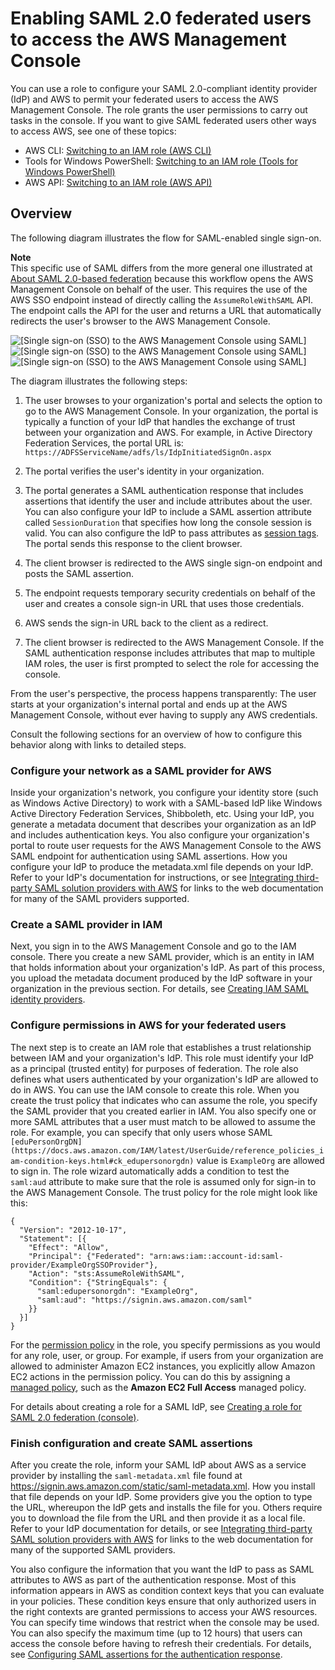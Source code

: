 # Enabling SAML 2\.0 federated users to access the AWS Management Console<a name="id_roles_providers_enable-console-saml"></a>

You can use a role to configure your SAML 2\.0\-compliant identity provider \(IdP\) and AWS to permit your federated users to access the AWS Management Console\. The role grants the user permissions to carry out tasks in the console\. If you want to give SAML federated users other ways to access AWS, see one of these topics:
+ AWS CLI: [Switching to an IAM role \(AWS CLI\)](id_roles_use_switch-role-cli.md)
+ Tools for Windows PowerShell: [Switching to an IAM role \(Tools for Windows PowerShell\)](id_roles_use_switch-role-twp.md)
+ AWS API: [Switching to an IAM role \(AWS API\)](id_roles_use_switch-role-api.md)

## Overview<a name="enable-console-saml-overview"></a>

The following diagram illustrates the flow for SAML\-enabled single sign\-on\. 

**Note**  
This specific use of SAML differs from the more general one illustrated at [About SAML 2\.0\-based federation](id_roles_providers_saml.md) because this workflow opens the AWS Management Console on behalf of the user\. This requires the use of the AWS SSO endpoint instead of directly calling the `AssumeRoleWithSAML` API\. The endpoint calls the API for the user and returns a URL that automatically redirects the user's browser to the AWS Management Console\.

![\[Single sign-on (SSO) to the AWS Management Console using SAML\]](http://docs.aws.amazon.com/IAM/latest/UserGuide/)![\[Single sign-on (SSO) to the AWS Management Console using SAML\]](http://docs.aws.amazon.com/IAM/latest/UserGuide/)![\[Single sign-on (SSO) to the AWS Management Console using SAML\]](http://docs.aws.amazon.com/IAM/latest/UserGuide/)

The diagram illustrates the following steps:

1. The user browses to your organization's portal and selects the option to go to the AWS Management Console\. In your organization, the portal is typically a function of your IdP that handles the exchange of trust between your organization and AWS\. For example, in Active Directory Federation Services, the portal URL is: `https://ADFSServiceName/adfs/ls/IdpInitiatedSignOn.aspx` 

1. The portal verifies the user's identity in your organization\.

1. The portal generates a SAML authentication response that includes assertions that identify the user and include attributes about the user\. You can also configure your IdP to include a SAML assertion attribute called `SessionDuration` that specifies how long the console session is valid\. You can also configure the IdP to pass attributes as [session tags](id_session-tags.md)\. The portal sends this response to the client browser\.

1. The client browser is redirected to the AWS single sign\-on endpoint and posts the SAML assertion\. 

1. The endpoint requests temporary security credentials on behalf of the user and creates a console sign\-in URL that uses those credentials\. 

1. AWS sends the sign\-in URL back to the client as a redirect\.

1. The client browser is redirected to the AWS Management Console\. If the SAML authentication response includes attributes that map to multiple IAM roles, the user is first prompted to select the role for accessing the console\. 

From the user's perspective, the process happens transparently: The user starts at your organization's internal portal and ends up at the AWS Management Console, without ever having to supply any AWS credentials\.

Consult the following sections for an overview of how to configure this behavior along with links to detailed steps\.

### Configure your network as a SAML provider for AWS<a name="fedconsole-config-network-as-saml"></a>

Inside your organization's network, you configure your identity store \(such as Windows Active Directory\) to work with a SAML\-based IdP like Windows Active Directory Federation Services, Shibboleth, etc\. Using your IdP, you generate a metadata document that describes your organization as an IdP and includes authentication keys\. You also configure your organization's portal to route user requests for the AWS Management Console to the AWS SAML endpoint for authentication using SAML assertions\. How you configure your IdP to produce the metadata\.xml file depends on your IdP\. Refer to your IdP's documentation for instructions, or see [Integrating third\-party SAML solution providers with AWS](id_roles_providers_saml_3rd-party.md) for links to the web documentation for many of the SAML providers supported\.

### Create a SAML provider in IAM<a name="fedconsole-create-saml-provider"></a>

Next, you sign in to the AWS Management Console and go to the IAM console\. There you create a new SAML provider, which is an entity in IAM that holds information about your organization's IdP\. As part of this process, you upload the metadata document produced by the IdP software in your organization in the previous section\. For details, see [Creating IAM SAML identity providers](id_roles_providers_create_saml.md)\. 

### Configure permissions in AWS for your federated users<a name="fedconsole-grantperms"></a>

The next step is to create an IAM role that establishes a trust relationship between IAM and your organization's IdP\. This role must identify your IdP as a principal \(trusted entity\) for purposes of federation\. The role also defines what users authenticated by your organization's IdP are allowed to do in AWS\. You can use the IAM console to create this role\. When you create the trust policy that indicates who can assume the role, you specify the SAML provider that you created earlier in IAM\. You also specify one or more SAML attributes that a user must match to be allowed to assume the role\. For example, you can specify that only users whose SAML `[eduPersonOrgDN](https://docs.aws.amazon.com/IAM/latest/UserGuide/reference_policies_iam-condition-keys.html#ck_edupersonorgdn)` value is `ExampleOrg` are allowed to sign in\. The role wizard automatically adds a condition to test the `saml:aud` attribute to make sure that the role is assumed only for sign\-in to the AWS Management Console\. The trust policy for the role might look like this: 

```
{
  "Version": "2012-10-17",
  "Statement": [{
    "Effect": "Allow",
    "Principal": {"Federated": "arn:aws:iam::account-id:saml-provider/ExampleOrgSSOProvider"},
    "Action": "sts:AssumeRoleWithSAML",
    "Condition": {"StringEquals": {
      "saml:edupersonorgdn": "ExampleOrg",
      "saml:aud": "https://signin.aws.amazon.com/saml"
    }}
  }]
}
```

For the [permission policy](access_policies.md) in the role, you specify permissions as you would for any role, user, or group\. For example, if users from your organization are allowed to administer Amazon EC2 instances, you explicitly allow Amazon EC2 actions in the permission policy\. You can do this by assigning a [managed policy](access_policies_manage-attach-detach.md), such as the **Amazon EC2 Full Access** managed policy\. 

For details about creating a role for a SAML IdP, see [Creating a role for SAML 2\.0 federation \(console\)](id_roles_create_for-idp_saml.md)\. 

### Finish configuration and create SAML assertions<a name="fedconsole-configassertions"></a>

After you create the role, inform your SAML IdP about AWS as a service provider by installing the `saml-metadata.xml` file found at [https://signin\.aws\.amazon\.com/static/saml\-metadata\.xml](https://signin.aws.amazon.com/static/saml-metadata.xml)\. How you install that file depends on your IdP\. Some providers give you the option to type the URL, whereupon the IdP gets and installs the file for you\. Others require you to download the file from the URL and then provide it as a local file\. Refer to your IdP documentation for details, or see [Integrating third\-party SAML solution providers with AWS](id_roles_providers_saml_3rd-party.md) for links to the web documentation for many of the supported SAML providers\.

You also configure the information that you want the IdP to pass as SAML attributes to AWS as part of the authentication response\. Most of this information appears in AWS as condition context keys that you can evaluate in your policies\. These condition keys ensure that only authorized users in the right contexts are granted permissions to access your AWS resources\. You can specify time windows that restrict when the console may be used\. You can also specify the maximum time \(up to 12 hours\) that users can access the console before having to refresh their credentials\. For details, see [Configuring SAML assertions for the authentication response](id_roles_providers_create_saml_assertions.md)\.